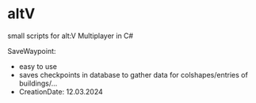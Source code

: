 # altV
small scripts for alt:V Multiplayer in C#

SaveWaypoint:
+ easy to use
+ saves checkpoints in database to gather data for colshapes/entries of buildings/...
+ CreationDate: 12.03.2024
